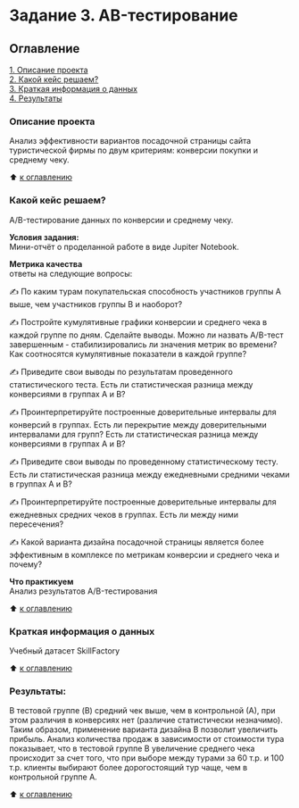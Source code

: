 # Задание 3. AB-тестирование

## Оглавление  
[1. Описание проекта](./README.md#Описание-проекта)  
[2. Какой кейс решаем?](./README.md#Какой-кейс-решаем)  
[3. Краткая информация о данных](./README.md#Краткая-информация-о-данных)  
[4. Результаты](./README.md#Результаты)    

### Описание проекта    
Анализ эффективности вариантов посадочной страницы сайта туристической фирмы по двум критериям: конверсии покупки и среднему чеку. 

:arrow_up: [к оглавлению](./README.md#Оглавление)


### Какой кейс решаем?    
A/B-тестирование данных по конверсии и среднему чеку.

**Условия задания:**  
Мини-отчёт о проделанной работе в виде Jupiter Notebook.

**Метрика качества**     
ответы на следующие вопросы:

✍️ По каким турам покупательская способность участников группы А выше, чем участников группы B и наоборот?

✍️ Постройте кумулятивные графики конверсии и среднего чека в каждой группе по дням. Сделайте выводы. Можно ли назвать A/B-тест завершенным - стабилизировались ли значения метрик во времени? Как соотносятся кумулятивные показатели в каждой группе?

✍️ Приведите свои выводы по результатам проведенного статистического теста. Есть ли статистическая разница между конверсиями в группах А и B?

✍️ Проинтерпретируйте построенные доверительные интервалы для конверсий в группах. Есть ли перекрытие между доверительными интервалами для групп? Есть ли статистическая разница между конверсиями в группах А и B?

✍️ Приведите свои выводы по проведенному статистическому тесту. Есть ли статистическая разница между ежедневными средними чеками в группах А и B?

✍️ Проинтерпретируйте построенные доверительные интервалы для ежедневных средних чеков в группах. Есть ли между ними пересечения?

✍️ Какой варианта дизайна посадочной страницы является более эффективным в комплексе по метрикам конверсии и среднего чека и почему?

**Что практикуем**     
Анализ результатов A/B-тестирования

:arrow_up: [к оглавлению](./README.md#Оглавление)

### Краткая информация о данных
Учебный датасет SkillFactory
  
:arrow_up: [к оглавлению](./README.md#Оглавление)

### Результаты:  
В тестовой группе (B) средний чек выше, чем в контрольной (А), при этом различия в конверсиях нет (различие статистически незначимо). Таким образом, применение варианта дизайна B позволит увеличить прибыль. Анализ количества продаж в зависимости от стоимости тура показывает, что в тестовой группе B увеличение среднего чека происходит за счет того, что при выборе между турами за 60 т.р. и 100 т.р. клиенты выбирают более дорогостоящий тур чаще, чем в контрольной группе A.

:arrow_up: [к оглавлению](./README.md#Оглавление)
